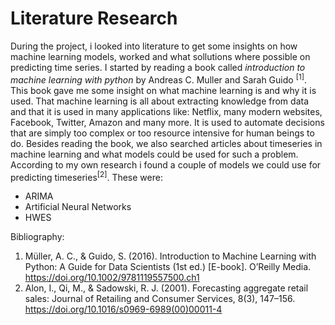 <h1>Literature Research</h1>

During the project, i looked into literature to get some insights on how machine learning models, worked and what sollutions where possible on predicting time series.  I started by reading a book called *introduction to machine learning with python* by Andreas C. Muller and Sarah Guido <sup>[1]</sup>. This book gave me some insight on what machine learning is and why it is used. That machine learning is all about extracting knowledge from data and that it is used in many applications like: Netflix, many modern websites, Facebook, Twitter, Amazon and many more. It is used to automate decisions that are simply too complex or too resource intensive for human beings to do. Besides reading the book, we also searched articles about timeseries in machine learning and what models could be used for such a problem. According to my own research i found a couple of models we could use for predicting timeseries<sup>[2]</sup>. These were:

- ARIMA
- Artificial Neural Networks
- HWES

Bibliography:

1. Müller, A. C., & Guido, S. (2016). Introduction to Machine Learning with Python: A Guide for Data Scientists (1st ed.) [E-book]. O’Reilly Media. https://doi.org/10.1002/9781119557500.ch1
2. Alon, I., Qi, M., & Sadowski, R. J. (2001). Forecasting aggregate retail sales: Journal of Retailing and Consumer Services, 8(3), 147–156. https://doi.org/10.1016/s0969-6989(00)00011-4
